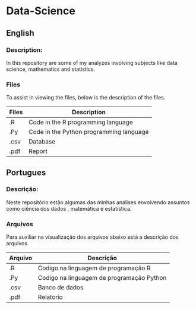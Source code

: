 # Data-Science

## **English**
### Description:

In this repository are some of my analyzes involving subjects like data science, mathematics and statistics.

### Files

To assist in viewing the files, below is the description of the files.

| Files   | Description |
| ---    | ---       |
| .R  | Code in the R programming language         |
| .Py | Code in the Python programming language         |
| .csv  |  Database       |
| .pdf  |  Report        |


## **Portugues**

### Descrição:

Neste repositório estão algumas das minhas analises envolvendo assuntos como ciência dos dados , matemática e estatística. 

### Arquivos

Para auxiliar na visualização dos arquivos abaixo está a descrição dos arquivos

| Arquivo   | Descrição |
| ---    | ---       |
| .R  | Codigo na linguagem de programação R         |
| .Py  | Codigo na linguagem de programação Python         |
| .csv  |  Banco de dados       |
| .pdf  |  Relatorio        |
